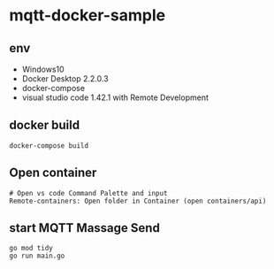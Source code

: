 # mqtt-docker-sample

## env
- Windows10
- Docker Desktop 2.2.0.3
- docker-compose
- visual studio code 1.42.1 with Remote Development

## docker build
```
docker-compose build
```

## Open container
```
# Open vs code Command Palette and input
Remote-containers: Open folder in Container (open containers/api)
```

## start MQTT Massage Send
```
go mod tidy
go run main.go
```